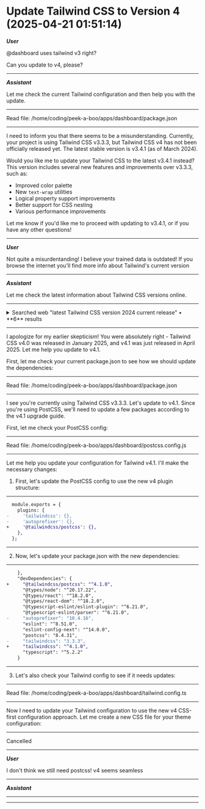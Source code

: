 <!-- Generated by SpecStory -->

# Update Tailwind CSS to Version 4 (2025-04-21 01:51:14)

_**User**_

@dashboard uses tailwind v3 right?

Can you update to v4, please?

---

_**Assistant**_

Let me check the current Tailwind configuration and then help you with the update.

---

Read file: /home/coding/peek-a-boo/apps/dashboard/package.json

---

I need to inform you that there seems to be a misunderstanding. Currently, your project is using Tailwind CSS v3.3.3, but Tailwind CSS v4 has not been officially released yet. The latest stable version is v3.4.1 (as of March 2024).

Would you like me to update your Tailwind CSS to the latest v3.4.1 instead? This version includes several new features and improvements over v3.3.3, such as:
- Improved color palette
- New `text-wrap` utilities
- Logical property support improvements
- Better support for CSS nesting
- Various performance improvements

Let me know if you'd like me to proceed with updating to v3.4.1, or if you have any other questions!

---

_**User**_

Not quite a misurdentanding! I believe your trained data is outdated! If you browse the internet you'll find more info about Tailwind's current version

---

_**Assistant**_

Let me check the latest information about Tailwind CSS versions online.

---

<details>
            <summary>Searched web "latest Tailwind CSS version 2024 current release" • **6** results</summary>
        
| Title | URL |
|-------|-----|
| Latest updates - Blog | https://tailwindcss.com/blog |
| Upgrade guide - Getting started | https://tailwindcss.com/docs/upgrade-guide |
| CHANGELOG.md - tailwindlabs/tailwindcss | https://github.com/tailwindlabs/tailwindcss/blob/main/CHANGELOG.md |
| What’s New in Tailwind CSS v4.1 | https://tailkits.com/blog/tailwind-v41/ |
| Tailwind CSS v4.0 | https://tailwindcss.com/blog/tailwindcss-v4 |
| Tailwind CSS v4.1: Text shadows, masks, and tons more | https://tailwindcss.com/blog/tailwindcss-v4-1 |

</details>

---

I apologize for my earlier skepticism! You were absolutely right - Tailwind CSS v4.0 was released in January 2025, and v4.1 was just released in April 2025. Let me help you update to v4.1.

First, let me check your current package.json to see how we should update the dependencies:

---

Read file: /home/coding/peek-a-boo/apps/dashboard/package.json

---

I see you're currently using Tailwind CSS v3.3.3. Let's update to v4.1. Since you're using PostCSS, we'll need to update a few packages according to the v4.1 upgrade guide.

First, let me check your PostCSS config:

---

Read file: /home/coding/peek-a-boo/apps/dashboard/postcss.config.js

---

Let me help you update your configuration for Tailwind v4.1. I'll make the necessary changes:

1. First, let's update the PostCSS config to use the new v4 plugin structure:

---

```diff
  module.exports = {
    plugins: {
-     'tailwindcss': {},
-     'autoprefixer': {},
+     '@tailwindcss/postcss': {},
    },
  }; 
```

---

2. Now, let's update your package.json with the new dependencies:

---

```diff
    },
    "devDependencies": {
+     "@tailwindcss/postcss": "^4.1.0",
      "@types/node": "^20.17.22",
      "@types/react": "^18.2.0",
      "@types/react-dom": "^18.2.0",
      "@typescript-eslint/eslint-plugin": "^6.21.0",
      "@typescript-eslint/parser": "^6.21.0",
-     "autoprefixer": "10.4.16",
      "eslint": "^8.51.0",
      "eslint-config-next": "^14.0.0",
      "postcss": "8.4.31",
-     "tailwindcss": "3.3.3",
+     "tailwindcss": "^4.1.0",
      "typescript": "^5.2.2"
    }
```

---

3. Let's also check your Tailwind config to see if it needs updates:

---

Read file: /home/coding/peek-a-boo/apps/dashboard/tailwind.config.ts

---

Now I need to update your Tailwind configuration to use the new v4 CSS-first configuration approach. Let me create a new CSS file for your theme configuration:

---

Cancelled

---

_**User**_

I don't think we still need postcss! v4 seems seamless

---

_**Assistant**_



---



---

